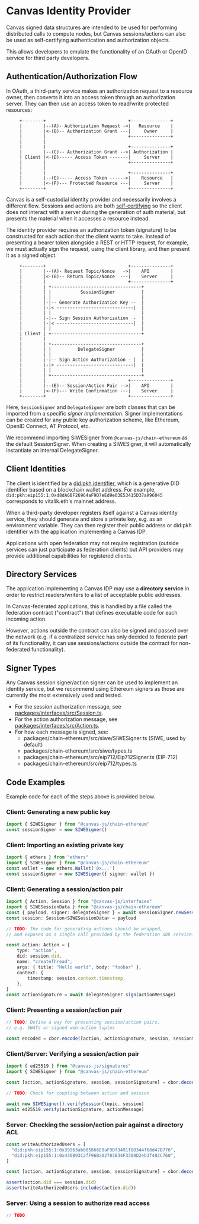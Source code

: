 # Canvas Identity Provider

Canvas signed data structures are intended to be used for performing
distributed calls to compute nodes, but Canvas sessions/actions can
also be used as self-certifying authentication and authorization
objects.

This allows developers to emulate the functionality of an OAuth or
OpenID service for third party developers.

## Authentication/Authorization Flow

In OAuth, a third-party service makes an authorization request
to a resource owner, then converts it into an access token through
an authorization server. They can then use an access token to
read/write protected resources:

```
     +--------+                               +---------------+
     |        |--(A)- Authorization Request ->|   Resource    |
     |        |<-(B)-- Authorization Grant ---|     Owner     |
     |        |                               +---------------+
     |        |
     |        |                               +---------------+
     |        |--(C)-- Authorization Grant -->| Authorization |
     | Client |<-(D)----- Access Token -------|     Server    |
     |        |                               +---------------+
     |        |
     |        |                               +---------------+
     |        |--(E)----- Access Token ------>|    Resource   |
     |        |<-(F)--- Protected Resource ---|     Server    |
     +--------+                               +---------------+
```

Canvas is a self-custodial identity provider and necessarily involves
a different flow. Sessions and actions are both [self-certifying][1]
so the client does not interact with a server during the generation
of auth material, but presents the material when it accesses a resource
instead.

[1]: https://jaygraber.medium.com/web3-is-self-certifying-9dad77fd8d81

The identity provider requires an authorization token (signature)
to be constructed for each action that the client wants to take.
Instead of presenting a bearer token alongside a REST or HTTP
request, for example, we must actually sign the request, using the
client library, and then present it as a signed object.

```
     +--------+                               +---------------+
     |        |--(A)- Request Topic/Nonce   ->|    API        |
     |        |<-(B)-- Return Topic/Nonce  ---|    Server     |
     |        |                               +---------------+
     |        | +----------------------------------+
     |        | |           SessionSigner          |
     |        | |                                  |
     |        |-|-- Generate Authorization Key --  |
     |        |-|< -----------------------------|  |
     |        | |                                  |
     |        |-|-- Sign Session Authorization  -  |
     |        |-|< -----------------------------|  |
     |        | |                                  |
     | Client | +----------------------------------+
     |        |
     |        | +----------------------------------+
     |        | |          DelegateSigner          |
     |        | |                                  |
     |        |-|-- Sign Action Authorization - |  |
     |        |-|< -----------------------------|  |
     |        | |                                  |
     |        | +----------------------------------+
     |        |                               +---------------+
     |        |--(E)-- Session/Action Pair -->|    API        |
     |        |<-(F)--- Write Confirmation ---|    Server     |
     +--------+                               +---------------+
```

Here, `SessionSigner` and `DelegateSigner` are both classes
that can be imported from a specific *signer implementation*.
Signer implementations can be created for any public key
authorization scheme, like Ethereum, OpenID Connect, AT Protocol,
etc.

We recommend importing SIWESigner from `@canvas-js/chain-ethereum`
as the default SessionSigner. When creating a SIWESigner, it will
automatically instantiate an internal DelegateSigner.

## Client Identities

The client is identified by a [did:pkh identifier]([1]), which
is a generative DID identifier based on a blockchain wallet address. For
example, `did:pkh:eip155:1:0xd8dA6BF26964aF9D7eEd9e03E53415D37aA96045`
corresponds to vitalik.eth's mainnet address.

[1]: https://github.com/w3c-ccg/did-pkh/blob/main/did-pkh-method-draft.md

When a third-party developer registers itself against a Canvas identity
service, they should generate and store a private key, e.g. as an environment
variable. They can then register their public address or did:pkh identifier
with the application implementing a Canvas IDP.

Applications with open federation may not require registration
(outside services can just participate as federation clients) but API
providers may provide additional capabilities for registered clients.

## Directory Services

The application implementing a Canvas IDP may use a **directory
service** in order to restrict readers/writers to a list of acceptable
public addresses.

In Canvas-federated applications, this is handled by a file called the
federation contract ("contract") that defines executable code for each
incoming action.

However, actions outside the contract can also be signed and passed
over the network (e.g. if a centralized service has only decided to
federate part of its functionality, it can use sessions/actions
outside the contract for non-federated functionality).

## Signer Types

Any Canvas session signer/action signer can be used to implement an
identity service, but we recommend using Ethereum signers as those are
currently the most extensively used and tested.

* For the session authorization message, see [packages/interfaces/src/Session.ts][2].
* For the action authorization message, see [packages/interfaces/src/Action.ts][3].
* For how each message is signed, see:
  * packages/chain-ethereum/src/siwe/SIWESigner.ts (SIWE, used by default)
  * packages/chain-ethereum/src/siwe/types.ts
  * packages/chain-ethereum/src/eip712/Eip712Signer.ts (EIP-712)
  * packages/chain-ethereum/src/eip712/types.ts

[2]: https://github.com/canvasxyz/canvas/blob/main/packages/interfaces/src/Session.ts
[3]: https://github.com/canvasxyz/canvas/blob/main/packages/interfaces/src/Action.ts

## Code Examples

Example code for each of the steps above is provided below.

### Client: Generating a new public key

```ts
import { SIWESigner } from "@canvas-js/chain-ethereum"
const sessionSigner = new SIWESigner()
```

### Client: Importing an existing private key

```ts
import { ethers } from "ethers"
import { SIWESigner } from "@canvas-js/chain-ethereum"
const wallet = new ethers.Wallet('0x...')
const sessionSigner = new SIWESigner({ signer: wallet })
```

### Client: Generating a session/action pair

```ts
import { Action, Session } from "@canvas-js/interfaces"
import { SIWESessionData } from "@canvas-js/chain-ethereum"
const { payload, signer: delegateSigner } = await sessionSigner.newSession(topic)
const session: Session<SIWESessionData> = payload

// TODO: The code for generating actions should be wrapped,
// and exposed as a single call provided by the federation SDK service.

const action: Action = {
	type: "action",
	did: session.did,
	name: "createThread",
	args: { title: "Hello world", body: "foobar" },
	context: {
		timestamp: session.context.timestamp,
	},
}
const actionSignature = await delegateSigner.sign(actionMessage)
```

### Client: Presenting a session/action pair

```ts
// TODO: Define a way for presenting session/action pairs,
// e.g. SWATs or signed web-action tuples

const encoded = cbor.encode([action, actionSignature, session, sessionSignature])
```

### Client/Server: Verifying a session/action pair

```ts
import { ed25519 } from "@canvas-js/signatures"
import { SIWESigner } from "@canvas-js/chain-ethereum"

const [action, actionSignature, session, sessionSignature] = cbor.decode(encoded)

// TODO: Check for coupling between action and session

await new SIWESigner().verifySession(topic, session)
await ed25519.verify(actionSignature, actionMessage)
```

### Server: Checking the session/action pair against a directory ACL

```ts
const writeAuthorizedUsers = [
  "did:pkh:eip155:1:0x39963ab005866E0aF9Df3491f8D344f68d47B776",
  "did:pkh:eip155:1:0x430B93C2fF96Ba02703B34F3380D2eb3f402C760",
]

const [action, actionSignature, session, sessionSignature] = cbor.decode(encoded)

assert(action.did === session.did)
assert(writeAuthorizedUsers.includes(action.did))
```

### Server: Using a session to authorize read access

```ts
// TODO
```
